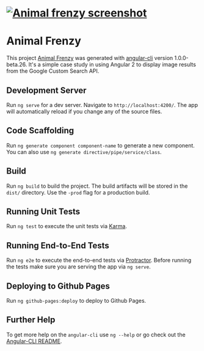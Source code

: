 # [![Animal frenzy screenshot](https://dankemper.net/images/animal-frenzy-screenshot.png)](https://github.com/dkemper01/animal-frenzy/releases/latest)

# Animal Frenzy

This project [Animal Frenzy](https://dkemper01.github.io/animal-frenzy/) was generated with [angular-cli](https://github.com/angular/angular-cli) version 1.0.0-beta.26.  It's a simple case study in using Angular 2 to display image results from the Google Custom Search API. 

## Development Server
Run `ng serve` for a dev server. Navigate to `http://localhost:4200/`. The app will automatically reload if you change any of the source files.

## Code Scaffolding

Run `ng generate component component-name` to generate a new component. You can also use `ng generate directive/pipe/service/class`.

## Build

Run `ng build` to build the project. The build artifacts will be stored in the `dist/` directory. Use the `-prod` flag for a production build.

## Running Unit Tests

Run `ng test` to execute the unit tests via [Karma](https://karma-runner.github.io).

## Running End-to-End Tests

Run `ng e2e` to execute the end-to-end tests via [Protractor](http://www.protractortest.org/).
Before running the tests make sure you are serving the app via `ng serve`.

## Deploying to Github Pages

Run `ng github-pages:deploy` to deploy to Github Pages.

## Further Help

To get more help on the `angular-cli` use `ng --help` or go check out the [Angular-CLI README](https://github.com/angular/angular-cli/blob/master/README.md).
